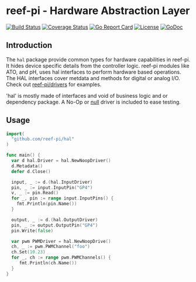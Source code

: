 # reef-pi - Hardware Abstraction Layer

[![Build Status](https://github.com/reef-pi/hal/workflows/go/badge.svg?branch=master)](https://github.com/reef-pi/hal/actions)
[![Coverage Status](https://codecov.io/gh/reef-pi/hal/branch/master/graph/badge.svg)](https://codecov.io/gh/reef-pi/hal)
[![Go Report Card](https://goreportcard.com/badge/reef-pi/hal)](https://goreportcard.com/report/reef-pi/hal)
[![License](https://img.shields.io/badge/License-Apache%202.0-blue.svg)](https://github.com/reef-pi/hal/blob/master/LICENSE.txt)
[![GoDoc](https://godoc.org/github.com/reef-pi/hal?status.svg)](https://godoc.org/github.com/reef-pi/hal)

## Introduction


The `hal` package provide common types for hardware capabilities in reef-pi.
It hides device specific details from the controller logic. reef-pi modules like ATO,
and pH, uses hal interfaces to perform hardware based operations. The HAL interfaces cover
metdata and methods for digital or analog I/O. Check out [reef-pi/drivers](https://github.com/reef-pi/drivers)
for examples.

'hal' is mostly made of interfaces and void of business logic and
or dependency package. A No-Op or [null](https://en.wikipedia.org/wiki/Null_object_pattern)
driver is included to ease testing.

## Usage

```go
import(
  "github.com/reef-pi/hal"
)

func main() {
  var d hal.Driver = hal.NewNoopDriver()
  d.Metadata()
  defer d.Close()

  input, _ := d.(hal.InputDriver)
  pin, _ := input.InputPin("GP4")
  v, _ := pin.Read()
  for _, pin := range input.InputPins() {
    fmt.Println(pin.Name())
  }

  output, _ := d.(hal.OutputDriver)
  pin, _ := output.OutputPin("GP4")
  pin.Write(false)

  var pwm PWMDriver = hal.NewNoopDrive()
  ch, _ := pwm.PWMChannel("foo")
  ch.Set(10.23)
  for _, ch := range pwm.PWMChannels() {
     fmt.Println(ch.Name())
  }
}


```

